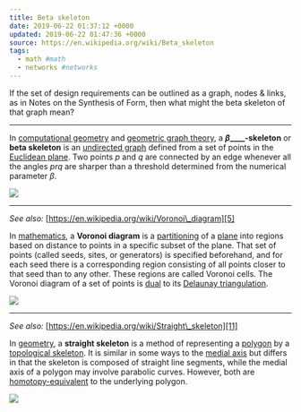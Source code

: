 ```yaml
---
title: Beta skeleton
date: 2019-06-22 01:37:12 +0000
updated: 2019-06-22 01:47:36 +0000
source: https://en.wikipedia.org/wiki/Beta_skeleton
tags:
  - math #math
  - networks #networks
---
```

If the set of design requirements can be outlined as a graph, nodes & links, as in Notes on the Synthesis of Form, then what might the beta skeleton of that graph mean?
* * *

In [computational geometry][1] and [geometric graph theory][2], a __*β*____\-skeleton__ or __beta skeleton__ is an [undirected graph][3] defined from a set of points in the [Euclidean plane][4]. Two points *p* and *q* are connected by an edge whenever all the angles *prq* are sharper than a threshold determined from the numerical parameter *β*.
![](Beta%20skeleton.html.resources/7AB38FCA-4FD0-46FD-8A74-8DACADE625B0.png)
* * *

*See also:* [https://en.wikipedia.org/wiki/Voronoi\_diagram][5]
In [mathematics][6], a __Voronoi diagram__ is a [partitioning][7] of a [plane][8] into regions based on distance to points in a specific subset of the plane. That set of points (called seeds, sites, or generators) is specified beforehand, and for each seed there is a corresponding region consisting of all points closer to that seed than to any other. These regions are called Voronoi cells. The Voronoi diagram of a set of points is [dual][9] to its [Delaunay triangulation][10].
![](Beta%20skeleton.html.resources/C53A1C33-3AB8-4780-8007-8215D463A12D.png)
* * *

*See also:* [https://en.wikipedia.org/wiki/Straight\_skeleton][11]
In [geometry][12], a __straight skeleton__ is a method of representing a [polygon][13] by a [topological skeleton][14]. It is similar in some ways to the [medial axis][15] but differs in that the skeleton is composed of straight line segments, while the medial axis of a polygon may involve parabolic curves. However, both are [homotopy-equivalent][16] to the underlying polygon.
![](Beta%20skeleton.html.resources/258E9C4E-C8F6-47DD-B45F-A52D2BDB6A16.png)
[1]: https://en.wikipedia.org/wiki/Computational_geometry "Computational geometry"
[2]: https://en.wikipedia.org/wiki/Geometric_graph_theory "Geometric graph theory"
[3]: https://en.wikipedia.org/wiki/Undirected_graph "Undirected graph"
[4]: https://en.wikipedia.org/wiki/Euclidean_plane "Euclidean plane"
[5]: https://en.wikipedia.org/wiki/Voronoi_diagram
[6]: https://en.wikipedia.org/wiki/Mathematics "Mathematics"
[7]: https://en.wikipedia.org/wiki/Partition_of_a_set "Partition of a set"
[8]: https://en.wikipedia.org/wiki/Plane_(geometry) "Plane (geometry)"
[9]: https://en.wikipedia.org/wiki/Duality_(mathematics) "Duality (mathematics)"
[10]: https://en.wikipedia.org/wiki/Delaunay_triangulation "Delaunay triangulation"
[11]: https://en.wikipedia.org/wiki/Straight_skeleton
[12]: https://en.wikipedia.org/wiki/Geometry "Geometry"
[13]: https://en.wikipedia.org/wiki/Polygon "Polygon"
[14]: https://en.wikipedia.org/wiki/Topological_skeleton "Topological skeleton"
[15]: https://en.wikipedia.org/wiki/Medial_axis "Medial axis"
[16]: https://en.wikipedia.org/wiki/Homotopy#Homotopy_equivalence "Homotopy"